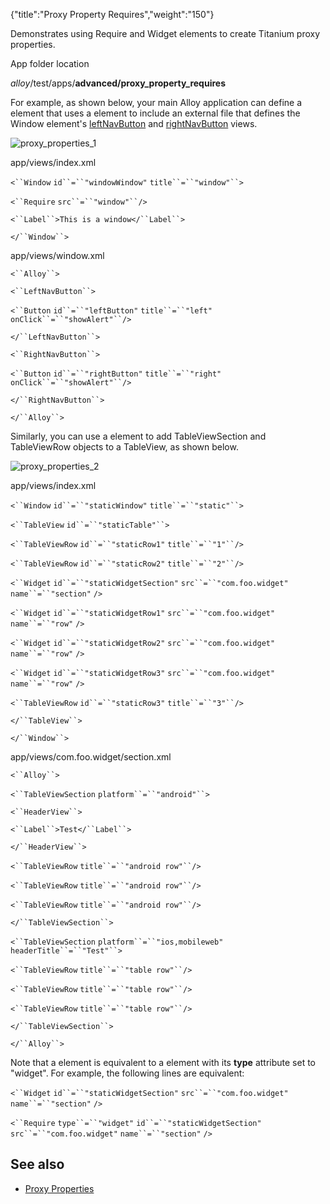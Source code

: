 {"title":"Proxy Property Requires","weight":"150"}

Demonstrates using Require and Widget elements to create Titanium proxy properties.

App folder location

_alloy_/test/apps/**advanced/proxy\_property\_requires**

For example, as shown below, your main Alloy application can define a <Window/> element that uses a <Require/> element to include an external file that defines the Window element's [leftNavButton](#!/api/Titanium.UI.Window-property-rightNavButton) and [rightNavButton](#!/api/Titanium.UI.Window-property-rightNavButton) views.

![proxy_properties_1](/Images/appc/download/attachments/41845673/proxy_properties_1.png)

app/views/index.xml

`<``Window`  `id``=``"windowWindow"`  `title``=``"window"``>`

`<``Require`  `src``=``"window"``/>`

`<``Label``>This is a window</``Label``>`

`</``Window``>`

app/views/window.xml

`<``Alloy``>`

`<``LeftNavButton``>`

`<``Button`  `id``=``"leftButton"`  `title``=``"left"`  `onClick``=``"showAlert"``/>`

`</``LeftNavButton``>`

`<``RightNavButton``>`

`<``Button`  `id``=``"rightButton"`  `title``=``"right"`  `onClick``=``"showAlert"``/>`

`</``RightNavButton``>`

`</``Alloy``>`

Similarly, you can use a <Widget/> element to add TableViewSection and TableViewRow objects to a TableView, as shown below.

![proxy_properties_2](/Images/appc/download/attachments/41845673/proxy_properties_2.png)

app/views/index.xml

`<``Window`  `id``=``"staticWindow"`  `title``=``"static"``>`

`<``TableView`  `id``=``"staticTable"``>`

`<``TableViewRow`  `id``=``"staticRow1"`  `title``=``"1"``/>`

`<``TableViewRow`  `id``=``"staticRow2"`  `title``=``"2"``/>`

`<``Widget`  `id``=``"staticWidgetSection"`  `src``=``"com.foo.widget"`  `name``=``"section"` `/>`

`<``Widget`  `id``=``"staticWidgetRow1"`  `src``=``"com.foo.widget"`  `name``=``"row"` `/>`

`<``Widget`  `id``=``"staticWidgetRow2"`  `src``=``"com.foo.widget"`  `name``=``"row"` `/>`

`<``Widget`  `id``=``"staticWidgetRow3"`  `src``=``"com.foo.widget"`  `name``=``"row"` `/>`

`<``TableViewRow`  `id``=``"staticRow3"`  `title``=``"3"``/>`

`</``TableView``>`

`</``Window``>`

app/views/com.foo.widget/section.xml

`<``Alloy``>`

`<``TableViewSection`  `platform``=``"android"``>`

`<``HeaderView``>`

`<``Label``>Test</``Label``>`

`</``HeaderView``>`

`<``TableViewRow`  `title``=``"android row"``/>`

`<``TableViewRow`  `title``=``"android row"``/>`

`<``TableViewRow`  `title``=``"android row"``/>`

`</``TableViewSection``>`

`<``TableViewSection`  `platform``=``"ios,mobileweb"`  `headerTitle``=``"Test"``>`

`<``TableViewRow`  `title``=``"table row"``/>`

`<``TableViewRow`  `title``=``"table row"``/>`

`<``TableViewRow`  `title``=``"table row"``/>`

`</``TableViewSection``>`

`</``Alloy``>`

Note that a <Widget/> element is equivalent to a <Require/> element with its **type** attribute set to "widget". For example, the following lines are equivalent:

`<``Widget`  `id``=``"staticWidgetSection"`  `src``=``"com.foo.widget"`  `name``=``"section"` `/>`

`<``Require`  `type``=``"widget"`  `id``=``"staticWidgetSection"`  `src``=``"com.foo.widget"`  `name``=``"section"` `/>`

## See also

* [Proxy Properties](/docs/appc/Alloy_Framework/Alloy_Guide/Alloy_Test_Apps/User_Interface/Proxy_Properties/)
